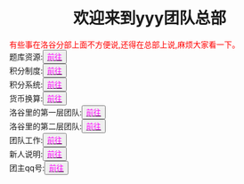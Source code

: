 <html>
	<head>
		<title>yyy团队的总部</title>
	    <style type="text/css">
		<!--
			.red{color:#FF0000}
			.green{color:#00FF00}
			.purple{color: #FF00FF}
		-->
        </style>
	</head>
	<body>
		<h1><center>欢迎来到yyy团队总部</center></h1>
		<div class="red">有些事在洛谷分部上面不方便说,还得在总部上说,麻烦大家看一下。</div>
		<div>题库资源:<button title="hello"><a href="https://zhouningyuan1234.github.io/yyy-Item-bank-resources/"><span class="purple">前往</span></a></button></div>
		<div>积分制度:<button title="hello"><a href="https://zhouningyuan1234.github.io/zhidu/"><span class="purple">前往</span></a></button></div>
		<div>积分系统:<button title="hello"><a href="https://zhouningyuan1234.github.io/xitong/"><span class="purple">前往</span></a></button></div>
		<div>货币换算:<button title="hello"><a href="https://zhouningyuan1234.github.io/yyy-Currency-conversion/
"><span class="purple">前往</span></a></button></div>
		<div>洛谷里的第一层团队:<button title="hello"><a href="https://www.luogu.org/team/show?teamid=18368"><span class="purple">前往</span></a></button></div>
		<div>洛谷里的第二层团队:<button title="hello"><a href="https://www.luogu.org/team/show?teamid=18753"><span class="purple">前往</span></a></button></div>
		<div>团队工作:<button title="hello"><a href="https://zhouningyuan1234.github.io/tuanduigongzuo/"><span class="purple">前往</span></a></button></div>
		<div>新人说明:<button title="hello"><a href="https://zhouningyuan1234.github.io/xinrenshuoming/
"><span class="purple">前往</span></a></button></div>
		<div>团主qq号:<button title="hello"><a href="https://zhouningyuan1234.github.io/yyy-qq/
"><span class="purple">前往</span></a></button></div>
	</body>
</html>
